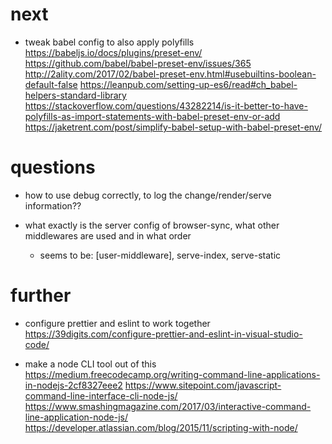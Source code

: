 # next

- tweak babel config to also apply polyfills
  https://babeljs.io/docs/plugins/preset-env/
  https://github.com/babel/babel-preset-env/issues/365
  http://2ality.com/2017/02/babel-preset-env.html#usebuiltins-boolean-default-false
  https://leanpub.com/setting-up-es6/read#ch_babel-helpers-standard-library
  https://stackoverflow.com/questions/43282214/is-it-better-to-have-polyfills-as-import-statements-with-babel-preset-env-or-add
  https://jaketrent.com/post/simplify-babel-setup-with-babel-preset-env/


# questions

- how to use debug correctly, to log the change/render/serve information??

- what exactly is the server config of browser-sync, what other middlewares are used and in what order
  - seems to be: [user-middleware], serve-index, serve-static

# further

- configure prettier and eslint to work together
    https://39digits.com/configure-prettier-and-eslint-in-visual-studio-code/

- make a node CLI tool out of this
    https://medium.freecodecamp.org/writing-command-line-applications-in-nodejs-2cf8327eee2
    https://www.sitepoint.com/javascript-command-line-interface-cli-node-js/
    https://www.smashingmagazine.com/2017/03/interactive-command-line-application-node-js/
    https://developer.atlassian.com/blog/2015/11/scripting-with-node/
